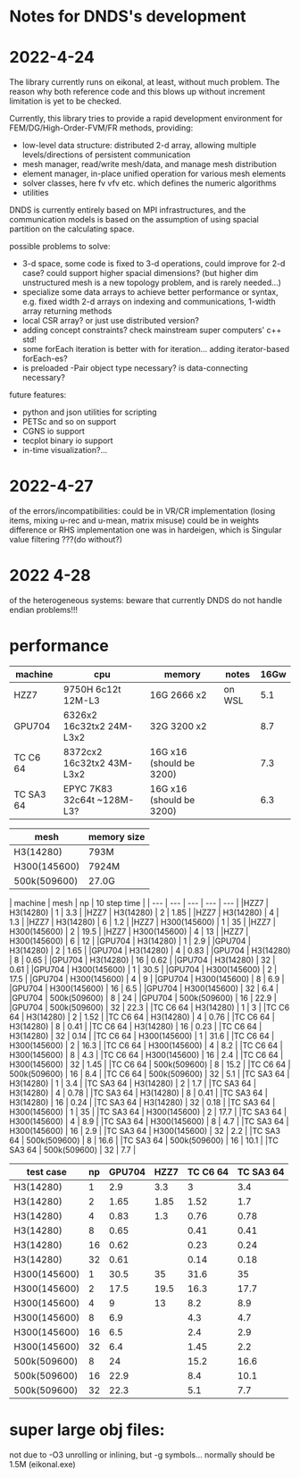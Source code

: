 # Notes for DNDS's development

# 2022-4-24
The library currently runs on eikonal, at least, without much problem. The reason why both reference code and this blows up without increment limitation is yet to be checked.

Currently, this library tries to provide a rapid development environment for FEM/DG/High-Order-FVM/FR methods, providing:

- low-level data structure: distributed 2-d array, allowing multiple levels/directions of persistent communication
- mesh manager, read/write mesh/data, and manage mesh distribution
- element manager, in-place unified operation for various mesh elements
- solver classes, here fv vfv etc. which defines the numeric algorithms
- utilities

DNDS is currently entirely based on MPI infrastructures, and the communication models is based on the assumption of using spacial partition on the calculating space.

possible problems to solve: 
- 3-d space, some code is fixed to 3-d operations, could improve for 2-d case? could support higher spacial dimensions? (but higher dim unstructured mesh is a new topology problem, and is rarely needed...)
- specialize some data arrays to achieve better performance or syntax, e.g. fixed width 2-d arrays on indexing and communications, 1-width array returning methods
- local CSR array? or just use distributed version?
- adding concept constraints? check mainstream super computers' c++ std!
- some forEach iteration is better with for iteration... adding iterator-based forEach-es?
- is preloaded -Pair object type necessary? is data-connecting necessary?

future features:
- python and json utilities for scripting
- PETSc and so on support
- CGNS io support
- tecplot binary io support
- in-time visualization?...

# 2022-4-27
of the errors/incompatibilities:
    could be in VR/CR implementation (losing items, mixing u-rec and u-mean, matrix misuse)
    could be in weights difference or RHS implementation
    one was in hardeigen, which is Singular value filtering ???(do without?)

# 2022 4-28
of the heterogeneous systems:
    beware that currently DNDS do not handle endian problems!!!

# performance

| machine | cpu | memory | notes | 16Gw |
|--|--|--|--|--|
| HZZ7 | 9750H 6c12t 12M-L3 | 16G 2666 x2 | on WSL|  5.1 |
| GPU704 | 6326x2 16c32tx2 24M-L3x2 | 32G 3200 x2||  8.7 |
| TC C6 64| 8372cx2 16c32tx2 43M-L3x2 | 16G x16 (should be 3200)||7.3|
| TC SA3 64| EPYC 7K83 32c64t ~128M-L3? | 16G x16 (should be 3200)||6.3|

|mesh | memory size|
|---|---|
|H3(14280)| 793M |
|H300(145600)| 7924M |
|500k(509600)| 27.0G |


| machine | mesh          | np  | 10 step time |
| --- | --- | ---         | --- | ---          |
|HZZ7 | H3(14280)         | 1   | 3.3          |
|HZZ7 | H3(14280)         | 2   | 1.85         |
|HZZ7 | H3(14280)         | 4   | 1.3          |
|HZZ7 | H3(14280)         | 6   | 1.2          |
|HZZ7 | H300(145600)      | 1   | 35           |
|HZZ7 | H300(145600)      | 2   | 19.5         |
|HZZ7 | H300(145600)      | 4   | 13           |
|HZZ7 | H300(145600)      | 6   | 12           |
|GPU704 | H3(14280)       | 1   | 2.9          |
|GPU704 | H3(14280)       | 2   | 1.65         |
|GPU704 | H3(14280)       | 4   | 0.83         |
|GPU704 | H3(14280)       | 8   | 0.65         |
|GPU704 | H3(14280)       | 16  | 0.62         |
|GPU704 | H3(14280)       | 32  | 0.61         |
|GPU704 | H300(145600)    | 1   | 30.5         |
|GPU704 | H300(145600)    | 2   | 17.5         |
|GPU704 | H300(145600)    | 4   | 9            |
|GPU704 | H300(145600)    | 8   | 6.9          |
|GPU704 | H300(145600)    | 16  | 6.5          |
|GPU704 | H300(145600)    | 32  | 6.4          |
|GPU704 | 500k(509600)    | 8   | 24           |
|GPU704 | 500k(509600)    | 16  | 22.9         |
|GPU704 | 500k(509600)    | 32  | 22.3         |
|TC C6 64 | H3(14280)     | 1   | 3            |
|TC C6 64 | H3(14280)     | 2   | 1.52         |
|TC C6 64 | H3(14280)     | 4   | 0.76         |
|TC C6 64 | H3(14280)     | 8   | 0.41         |
|TC C6 64 | H3(14280)     | 16  | 0.23         |
|TC C6 64 | H3(14280)     | 32  | 0.14         |
|TC C6 64 | H300(145600)  | 1   | 31.6         |
|TC C6 64 | H300(145600)  | 2   | 16.3         |
|TC C6 64 | H300(145600)  | 4   | 8.2          |
|TC C6 64 | H300(145600)  | 8   | 4.3          |
|TC C6 64 | H300(145600)  | 16  | 2.4          |
|TC C6 64 | H300(145600)  | 32  | 1.45         |
|TC C6 64 | 500k(509600)  | 8   | 15.2         |
|TC C6 64 | 500k(509600)  | 16  | 8.4          |
|TC C6 64 | 500k(509600)  | 32  | 5.1          |
|TC SA3 64 | H3(14280)    | 1   | 3.4          |
|TC SA3 64 | H3(14280)    | 2   | 1.7          |
|TC SA3 64 | H3(14280)    | 4   | 0.78         |
|TC SA3 64 | H3(14280)    | 8   | 0.41         |
|TC SA3 64 | H3(14280)    | 16  | 0.24         |
|TC SA3 64 | H3(14280)    | 32  | 0.18         |
|TC SA3 64 | H300(145600) | 1   | 35           |
|TC SA3 64 | H300(145600) | 2   | 17.7         |
|TC SA3 64 | H300(145600) | 4   | 8.9          |
|TC SA3 64 | H300(145600) | 8   | 4.7          |
|TC SA3 64 | H300(145600) | 16  | 2.9          |
|TC SA3 64 | H300(145600) | 32  | 2.2          |
|TC SA3 64 | 500k(509600) | 8   | 16.6         |
|TC SA3 64 | 500k(509600) | 16  | 10.1         |
|TC SA3 64 | 500k(509600) | 32  | 7.7          |

|test case   | np  | GPU704 | HZZ7 | TC C6 64 | TC SA3 64|
|---         |---  | ---    | ---  |  ---     | ---      |
|H3(14280)   | 1   | 2.9    | 3.3  |   3      |  3.4     |
|H3(14280)   | 2   | 1.65   | 1.85 |   1.52   |  1.7     |
|H3(14280)   | 4   | 0.83   | 1.3  |   0.76   |  0.78    |
|H3(14280)   | 8   | 0.65   |      |   0.41   |  0.41    |
|H3(14280)   | 16  | 0.62   |      |   0.23   |  0.24    |
|H3(14280)   | 32  | 0.61   |      |   0.14   |  0.18    |
|H300(145600)| 1   | 30.5   | 35   |   31.6   |  35      |
|H300(145600)| 2   | 17.5   | 19.5 |   16.3   |  17.7    |
|H300(145600)| 4   | 9      | 13   |   8.2    |  8.9     |
|H300(145600)| 8   | 6.9    |      |   4.3    |  4.7     |
|H300(145600)| 16  | 6.5    |      |   2.4    |  2.9     |
|H300(145600)| 32  | 6.4    |      |   1.45   |  2.2     |
|500k(509600)| 8   | 24     |      |   15.2   |  16.6    |
|500k(509600)| 16  | 22.9   |      |   8.4    |  10.1    |
|500k(509600)| 32  | 22.3   |      |   5.1    |  7.7     |


# super large obj files:
not due to -O3 unrolling or inlining, but -g symbols... normally should be 1.5M  (eikonal.exe)
